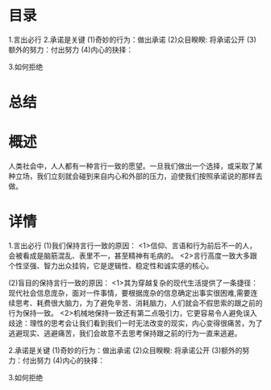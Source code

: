 # 目录
1.言出必行
2.承诺是关键
  (1)奇妙的行为：做出承诺
  (2)众目睽睽: 将承诺公开
  (3)额外的努力：付出努力
  (4)内心的抉择：
  
3.如何拒绝
# 总结

# 概述
  人类社会中，人人都有一种言行一致的愿望。一旦我们做出一个选择，或采取了某种立场，我们立刻就会碰到来自内心和外部的压力，迫使我们按照承诺说的那样去做。

# 详情
1.言出必行
  (1)我们保持言行一致的原因：
    <1>信仰、言语和行为前后不一的人，会被看成是脑筋混乱、表里不一，甚至精神有毛病的。
    <2>言行高度一致大多跟个性坚强、智力出众挂钩，它是逻辑性、稳定性和诚实感的核心。

  (2)盲目的保持言行一致的原因：
    <1>其为穿越复杂的现代生活提供了一条捷径：现代社会信息庞杂，面对一件事情，要根据庞杂的信息确定出事实很困难,需要连续思考、耗费很大脑力，为了避免辛苦、消耗脑力，人们就会不假思索的跟之前的行为保持一致。
    <2>机械地保持一致还有第二点吸引力，它更容易令人避免误入歧途：理性的思考会让我们看到我们一时无法改变的现实，内心变得很痛苦，为了逃避现实、逃避痛苦，我们会故意不去思考保持跟之前的行为一直来逃避。

2.承诺是关键
  (1)奇妙的行为：做出承诺
  (2)众目睽睽: 将承诺公开
  (3)额外的努力：付出努力
  (4)内心的抉择：

3.如何拒绝